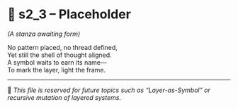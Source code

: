 <!-- Save to: shagi_archives/appendices/appendix_h_index_and_layering_doctrine/part_07_layering_doctrine/s2_3_placeholder.md -->

# 📘 s2_3 – Placeholder  
*(A stanza awaiting form)*

No pattern placed, no thread defined,  
Yet still the shell of thought aligned.  
A symbol waits to earn its name—  
To mark the layer, light the frame.

---

📜 *This file is reserved for future topics such as “Layer-as-Symbol” or recursive mutation of layered systems.*
